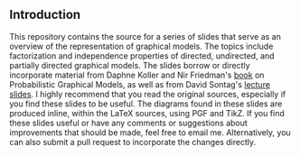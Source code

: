 <!--
  ** File Name:	README.md
  ** Author:	Aditya Ramesh
  ** Date:	08/19/2012
  ** Contact:	_@adityaramesh.com
-->

## Introduction

This repository contains the source for a series of slides that serve as an
overview of the representation of graphical models. The topics include
factorization and independence properties of directed, undirected, and partially
directed graphical models. The slides borrow or directly incorporate material
from Daphne Koller and Nir Friedman's
[book](http://www.amazon.com/Probabilistic-Graphical-Models-Principles-Computation/dp/0262013193)
on Probabilistic Graphical Models, as well as from David Sontag's [lecture
slides](http://cs.nyu.edu/~dsontag/courses/pgm12/). I highly recommend that you
read the original sources, especially if you find these slides to be useful. The
diagrams found in these slides are produced inline, within the LaTeX sources,
using PGF and TikZ. If you find these slides useful or have any comments or
suggestions about improvements that should be made, feel free to email me.
Alternatively, you can also submit a pull request to incorporate the changes
directly.
